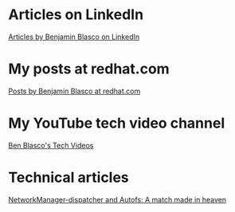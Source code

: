 # Articles on LinkedIn

[Articles by Benjamin Blasco on LinkedIn](https://www.linkedin.com/in/benblasco/recent-activity/posts/)

# My posts at redhat.com

[Posts by Benjamin Blasco at redhat.com](https://www.redhat.com/en/authors/benjamin-blasco)

# My YouTube tech video channel

[Ben Blasco's Tech Videos](https://www.youtube.com/channel/UCX3x7s4ruNjwp6bNI0QQ-DA)

# Technical articles

[NetworkManager-dispatcher and Autofs: A match made in heaven](dispatcher_autofs)
